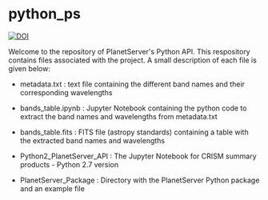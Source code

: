# python_ps

[![DOI](https://zenodo.org/badge/76561413.svg)](https://zenodo.org/badge/latestdoi/76561413)

Welcome to the repository of PlanetServer's Python API. This respository contains files associated with the project. A small description of each file is given below:

- metadata.txt : text file containing the different band names and their corresponding wavelengths

- bands_table.ipynb : Jupyter Notebook containing the python code to extract the band names and wavelengths from metadata.txt

- bands_table.fits : FITS file (astropy standards) containing a table with the extracted band names and wavelengths

- Python2_PlanetServer_API : The Jupyter Notebook for CRISM summary products - Python 2.7 version

- PlanetServer_Package : Directory with the PlanetServer Python package and an example file
